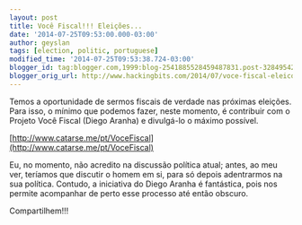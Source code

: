 ```yaml
---
layout: post
title: Você Fiscal!!! Eleições...
date: '2014-07-25T09:53:00.000-03:00'
author: geyslan
tags: [election, politic, portuguese]
modified_time: '2014-07-25T09:53:38.724-03:00'
blogger_id: tag:blogger.com,1999:blog-2541885528459487831.post-3284954237578817850
blogger_orig_url: http://www.hackingbits.com/2014/07/voce-fiscal-eleicoes.html
---
```


Temos a oportunidade de sermos fiscais de verdade nas próximas eleições. Para
isso, o mínimo que podemos fazer, neste momento, é contribuir com o Projeto Você
Fiscal (Diego Aranha) e divulgá-lo o máximo possível.

[http://www.catarse.me/pt/VoceFiscal](http://www.catarse.me/pt/VoceFiscal)

Eu, no momento, não acredito na discussão política atual; antes, ao meu ver,
teríamos que discutir o homem em si, para só depois adentrarmos na sua política.
Contudo, a iniciativa do Diego Aranha é fantástica, pois nos permite acompanhar
de perto esse processo até então obscuro.

Compartilhem!!!
